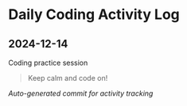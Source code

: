# Daily Coding Activity Log

## 2024-12-14

Coding practice session

> Keep calm and code on!

*Auto-generated commit for activity tracking*
